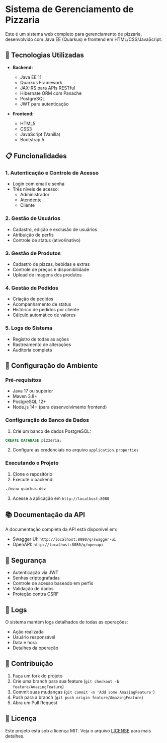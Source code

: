 # Sistema de Gerenciamento de Pizzaria

Este é um sistema web completo para gerenciamento de pizzaria, desenvolvido com Java EE (Quarkus) e frontend em HTML/CSS/JavaScript.

## 🚀 Tecnologias Utilizadas

- **Backend:**
  - Java EE 11
  - Quarkus Framework
  - JAX-RS para APIs RESTful
  - Hibernate ORM com Panache
  - PostgreSQL
  - JWT para autenticação

- **Frontend:**
  - HTML5
  - CSS3
  - JavaScript (Vanilla)
  - Bootstrap 5

## 📋 Funcionalidades

### 1. Autenticação e Controle de Acesso
- Login com email e senha
- Três níveis de acesso:
  - Administrador
  - Atendente
  - Cliente

### 2. Gestão de Usuários
- Cadastro, edição e exclusão de usuários
- Atribuição de perfis
- Controle de status (ativo/inativo)

### 3. Gestão de Produtos
- Cadastro de pizzas, bebidas e extras
- Controle de preços e disponibilidade
- Upload de imagens dos produtos

### 4. Gestão de Pedidos
- Criação de pedidos
- Acompanhamento de status
- Histórico de pedidos por cliente
- Cálculo automático de valores

### 5. Logs do Sistema
- Registro de todas as ações
- Rastreamento de alterações
- Auditoria completa

## 🔧 Configuração do Ambiente

### Pré-requisitos
- Java 17 ou superior
- Maven 3.8+
- PostgreSQL 12+
- Node.js 14+ (para desenvolvimento frontend)

### Configuração do Banco de Dados
1. Crie um banco de dados PostgreSQL:
```sql
CREATE DATABASE pizzeria;
```

2. Configure as credenciais no arquivo `application.properties`

### Executando o Projeto
1. Clone o repositório
2. Execute o backend:
```bash
./mvnw quarkus:dev
```

3. Acesse a aplicação em `http://localhost:8080`

## 📚 Documentação da API

A documentação completa da API está disponível em:
- Swagger UI: `http://localhost:8080/q/swagger-ui`
- OpenAPI: `http://localhost:8080/q/openapi`

## 🔐 Segurança

- Autenticação via JWT
- Senhas criptografadas
- Controle de acesso baseado em perfis
- Validação de dados
- Proteção contra CSRF

## 📝 Logs

O sistema mantém logs detalhados de todas as operações:
- Ação realizada
- Usuário responsável
- Data e hora
- Detalhes da operação

## 🤝 Contribuição

1. Faça um fork do projeto
2. Crie uma branch para sua feature (`git checkout -b feature/AmazingFeature`)
3. Commit suas mudanças (`git commit -m 'Add some AmazingFeature'`)
4. Push para a branch (`git push origin feature/AmazingFeature`)
5. Abra um Pull Request

## 📄 Licença

Este projeto está sob a licença MIT. Veja o arquivo [LICENSE](LICENSE) para mais detalhes. 